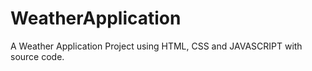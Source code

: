 # WeatherApplication
A Weather Application  Project using HTML, CSS and JAVASCRIPT with source code.
